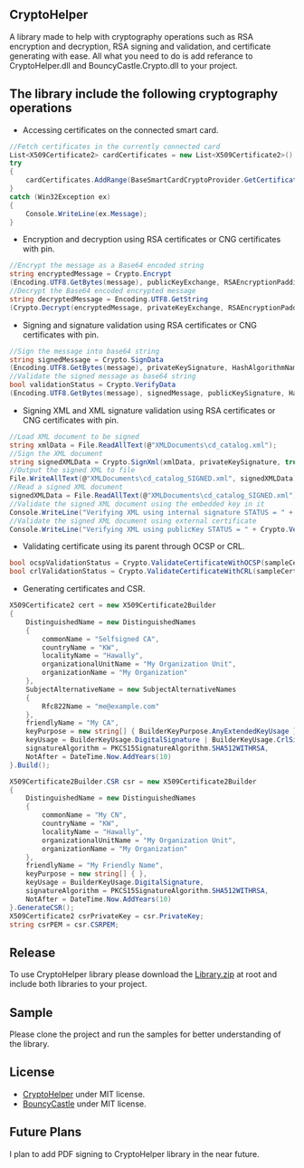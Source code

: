 ## CryptoHelper
A library made to help with cryptography operations such as RSA encryption and decryption, RSA signing and validation, and certificate generating with ease. 
All what you need to do is add referance to CryptoHelper.dll and BouncyCastle.Crypto.dll to your project.

## The library include the following cryptography operations

* Accessing certificates on the connected smart card.
```cs
//Fetch certificates in the currently connected card
List<X509Certificate2> cardCertificates = new List<X509Certificate2>();
try
{
    cardCertificates.AddRange(BaseSmartCardCryptoProvider.GetCertificates());
}
catch (Win32Exception ex)
{
    Console.WriteLine(ex.Message);
}
```

* Encryption and decryption using RSA certificates or CNG certificates with pin.
```cs
//Encrypt the message as a Base64 encoded string
string encryptedMessage = Crypto.Encrypt
(Encoding.UTF8.GetBytes(message), publicKeyExchange, RSAEncryptionPadding.OaepSHA1);
//Decrypt the Base64 encoded encrypted message
string decryptedMessage = Encoding.UTF8.GetString
(Crypto.Decrypt(encryptedMessage, privateKeyExchange, RSAEncryptionPadding.OaepSHA1));
```

* Signing and signature validation using RSA certificates or CNG certificates with pin.
```cs
//Sign the message into base64 string
string signedMessage = Crypto.SignData
(Encoding.UTF8.GetBytes(message), privateKeySignature, HashAlgorithmName.SHA512);
//Validate the signed message as base64 string
bool validationStatus = Crypto.VerifyData
(Encoding.UTF8.GetBytes(message), signedMessage, publicKeySignature, HashAlgorithmName.SHA512);
```

* Signing XML and XML signature validation using RSA certificates or CNG certificates with pin.
```cs
//Load XML document to be signed
string xmlData = File.ReadAllText(@"XMLDocuments\cd_catalog.xml");
//Sign the XML document
string signedXMLData = Crypto.SignXml(xmlData, privateKeySignature, true);
//Output the signed XML to file
File.WriteAllText(@"XMLDocuments\cd_catalog_SIGNED.xml", signedXMLData);
//Read a signed XML document
signedXMLData = File.ReadAllText(@"XMLDocuments\cd_catalog_SIGNED.xml");
//Validate the signed XML document using the embedded key in it
Console.WriteLine("Verifying XML using internal signature STATUS = " + Crypto.VerifyXml(signedXMLData));
//Validate the signed XML document using external certificate
Console.WriteLine("Verifying XML using publicKey STATUS = " + Crypto.VerifyXml(signedXMLData, publicKeySignature));
```

* Validating certificate using its parent through OCSP or CRL.
```cs
bool ocspValidationStatus = Crypto.ValidateCertificateWithOCSP(sampleCert, sampleCertIssuer);
bool crlValidationStatus = Crypto.ValidateCertificateWithCRL(sampleCert, sampleCertIssuer, true);
```

* Generating certificates and CSR.
```cs
X509Certificate2 cert = new X509Certificate2Builder
{
    DistinguishedName = new DistinguishedNames
    {
        commonName = "Selfsigned CA",
        countryName = "KW",
        localityName = "Hawally",
        organizationalUnitName = "My Organization Unit",
        organizationName = "My Organization"
    },
    SubjectAlternativeName = new SubjectAlternativeNames
    {
        Rfc822Name = "me@example.com"
    },
    friendlyName = "My CA",
    keyPurpose = new string[] { BuilderKeyPurpose.AnyExtendedKeyUsage },
    keyUsage = BuilderKeyUsage.DigitalSignature | BuilderKeyUsage.CrlSign | BuilderKeyUsage.KeyCertSign,
    signatureAlgorithm = PKCS15SignatureAlgorithm.SHA512WITHRSA,
    NotAfter = DateTime.Now.AddYears(10)
}.Build();

X509Certificate2Builder.CSR csr = new X509Certificate2Builder
{
    DistinguishedName = new DistinguishedNames
    {
        commonName = "My CN",
        countryName = "KW",
        localityName = "Hawally",
        organizationalUnitName = "My Organization Unit",
        organizationName = "My Organization"
    },
    friendlyName = "My Friendly Name",
    keyPurpose = new string[] { },
    keyUsage = BuilderKeyUsage.DigitalSignature,
    signatureAlgorithm = PKCS15SignatureAlgorithm.SHA512WITHRSA,
    NotAfter = DateTime.Now.AddYears(10)
}.GenerateCSR();
X509Certificate2 csrPrivateKey = csr.PrivateKey;
string csrPEM = csr.CSRPEM;
```


## Release
To use CryptoHelper library please download the [Library.zip](https://github.com/AlhasanDeveloper/CryptoHelper/blob/master/Library.zip) at root and include both libraries to your project.

## Sample 
Please clone the project and run the samples for better understanding of the library.

## License
* [CryptoHelper](https://github.com/AlhasanDeveloper/CryptoHelper/blob/master/LICENSE) under MIT license.
* [BouncyCastle](https://www.bouncycastle.org/license.html) under MIT license.

## Future Plans
I plan to add PDF signing to CryptoHelper library in the near future.